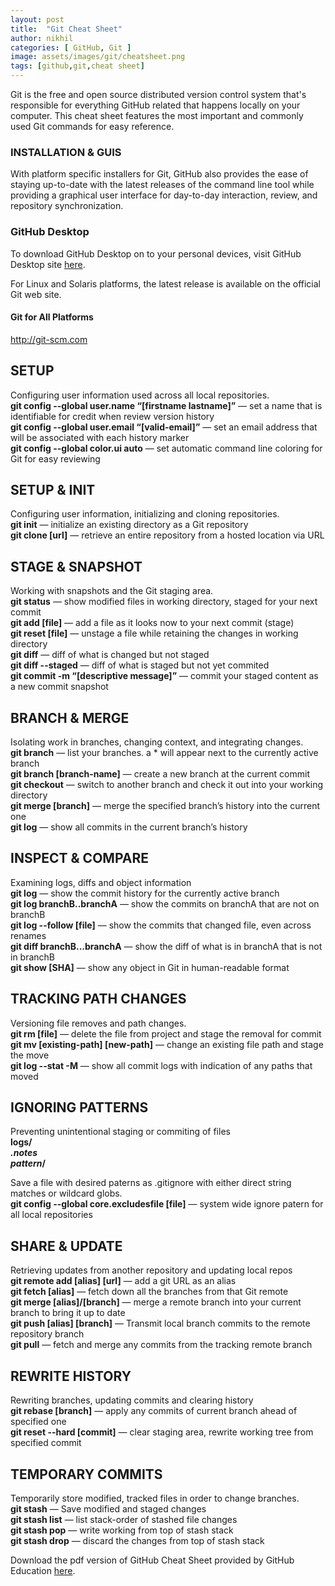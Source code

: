 ```yaml
---
layout: post
title:  "Git Cheat Sheet"
author: nikhil
categories: [ GitHub, Git ]
image: assets/images/git/cheatsheet.png
tags: [github,git,cheat sheet]
---
```


Git is the free and open source distributed version control system that's responsible for everything GitHub
related that happens locally on your computer. This cheat sheet features the most important and commonly
used Git commands for easy reference.

### INSTALLATION & GUIS  
With platform specific installers for Git, GitHub also provides the ease of staying up-to-date with the latest
releases of the command line tool while providing a graphical user interface for day-to-day interaction, review, and 
repository synchronization.

### GitHub Desktop  
  To download GitHub Desktop on to your personal devices, visit GitHub Desktop site <a href="https://desktop.github.com/"         target="_blank" title="GitHub Desktop">here</a>.

  For Linux and Solaris platforms, the latest release is available on the official Git web site.

  #### Git for All Platforms  
  <a href="http://git-scm.com" target="_blank">http://git-scm.com</a>

## SETUP  
Configuring user information used across all local repositories.  
**git config --global user.name “[firstname lastname]”** &#8212;
set a name that is identifiable for credit when review version history  
**git config --global user.email “[valid-email]”** &#8212;
set an email address that will be associated with each history marker  
**git config --global color.ui auto** &#8212;
set automatic command line coloring for Git for easy reviewing  

## SETUP & INIT   
Configuring user information, initializing and cloning repositories.  
**git init** &#8212;
initialize an existing directory as a Git repository  
**git clone [url]** &#8212;
retrieve an entire repository from a hosted location via URL  

## STAGE & SNAPSHOT  
Working with snapshots and the Git staging area.  
**git status** &#8212;
show modified files in working directory, staged for your next commit  
**git add [file]** &#8212;
add a file as it looks now to your next commit (stage)  
**git reset [file]** &#8212;
unstage a file while retaining the changes in working directory  
**git diff** &#8212;
diff of what is changed but not staged  
**git diff --staged** &#8212;
diff of what is staged but not yet commited  
**git commit -m “[descriptive message]”** &#8212;
commit your staged content as a new commit snapshot  

## BRANCH & MERGE  
Isolating work in branches, changing context, and integrating changes.  
**git branch** &#8212;
list your branches. a * will appear next to the currently active branch  
**git branch [branch-name]** &#8212;
create a new branch at the current commit  
**git checkout** &#8212;
switch to another branch and check it out into your working directory  
**git merge [branch]** &#8212;
merge the specified branch’s history into the current one  
**git log** &#8212;
show all commits in the current branch’s history  

## INSPECT & COMPARE  
Examining logs, diffs and object information  
**git log** &#8212;
show the commit history for the currently active branch  
**git log branchB..branchA** &#8212;
show the commits on branchA that are not on branchB  
**git log --follow [file]** &#8212;
show the commits that changed file, even across renames  
**git diff branchB...branchA** &#8212;
show the diff of what is in branchA that is not in branchB  
**git show [SHA]** &#8212;
show any object in Git in human-readable format  

## TRACKING PATH CHANGES  
Versioning file removes and path changes.  
**git rm [file]** &#8212;
delete the file from project and stage the removal for commit  
**git mv [existing-path] [new-path]** &#8212;
change an existing file path and stage the move  
**git log --stat -M** &#8212;
show all commit logs with indication of any paths that moved  

## IGNORING PATTERNS  
Preventing unintentional staging or commiting of files  
<b>logs/  
*.notes  
pattern*/</b>  

Save a file with desired paterns as .gitignore with either direct string matches or wildcard globs.  
**git config --global core.excludesfile [file]** &#8212;
system wide ignore patern for all local repositories  

## SHARE & UPDATE  
Retrieving updates from another repository and updating local repos  
**git remote add [alias] [url]** &#8212;
add a git URL as an alias  
**git fetch [alias]** &#8212;
fetch down all the branches from that Git remote  
**git merge [alias]/[branch]** &#8212;
merge a remote branch into your current branch to bring it up to date  
**git push [alias] [branch]** &#8212;
Transmit local branch commits to the remote repository branch  
**git pull** &#8212;
fetch and merge any commits from the tracking remote branch  

## REWRITE HISTORY  
Rewriting branches, updating commits and clearing history  
**git rebase [branch]** &#8212;
apply any commits of current branch ahead of specified one  
**git reset --hard [commit]** &#8212;
clear staging area, rewrite working tree from specified commit  

## TEMPORARY COMMITS   
Temporarily store modified, tracked files in order to change branches.  
**git stash** &#8212;
Save modified and staged changes  
**git stash list** &#8212;
list stack-order of stashed file changes  
**git stash pop** &#8212;
write working from top of stash stack  
**git stash drop** &#8212;
discard the changes from top of stash stack  

Download the pdf version of GitHub Cheat Sheet provided by GitHub Education <a href="https://education.github.com/git-cheat-sheet-education.pdf" target="_blank" title="GitHub Cheat Sheet pdf">here</a>.
